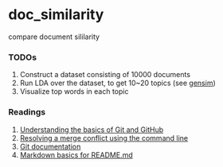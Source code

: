 # doc_similarity

compare document sililarity

### TODOs
1. Construct a dataset consisting of 10000 documents
2. Run LDA over the dataset, to get 10~20 topics (see [gensim](https://radimrehurek.com/gensim/wiki.html#latent-dirichlet-allocation))
3. Visualize top words in each topic

### Readings
1. [Understanding the basics of Git and GitHub](http://stackoverflow.com/questions/11816424/understanding-the-basics-of-git-and-github)
2. [Resolving a merge conflict using the command line](https://help.github.com/articles/resolving-a-merge-conflict-using-the-command-line/)
3. [Git documentation](https://git-scm.com/documentation)
4. [Markdown basics for README.md](https://guides.github.com/features/mastering-markdown/)
